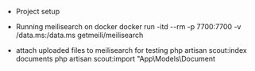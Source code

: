- Project setup

- Running meilisearch on docker
 docker run -itd --rm -p 7700:7700 -v /data.ms:/data.ms getmeili/meilisearch

- attach uploaded files to meilisearch for testing
 php artisan scout:index documents
 php artisan scout:import "App\Models\Document